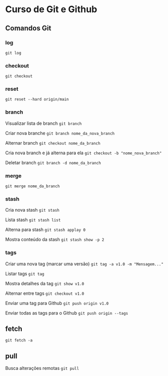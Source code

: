 # Curso de Git e Github

## Comandos Git

### log
``git log``

### checkout
``git checkout``

### reset
``git reset --hard origin/main``

### branch
Visualizar lista de branch
``git branch``


Criar nova branche
``git branch nome_da_nova_branch``


Alternar branch
``git checkout nome_da_branch``


Cria nova branch e já alterna para ela
``git checkout -b "nome_nova_branch"``


Deletar branch
``git branch -d nome_da_branch ``



### merge
``git merge nome_da_branch``


### stash
Cria nova stash
``git stash``


Lista stash
``git stash list``


Alterna para stash
``git stash applay 0``


Mostra conteúdo da stash
``git stash show -p 2``


### tags
Criar uma nova tag (marcar uma versão)
``git tag -a v1.0 -m "Mensagem..."``


Listar tags
``git tag``


Mostra detalhes da tag
``git show v1.0``


Alternar entre tags
``git checkout v1.0``


Enviar uma tag para Github
``git push origin v1.0``


Enviar todas as tags para o Github
``git push origin --tags``


## fetch
``git fetch -a``


## pull
Busca alterações remotas
``git pull``

